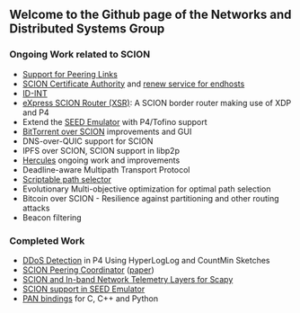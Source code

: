 ## Welcome to the Github page of the Networks and Distributed Systems Group

### Ongoing Work related to SCION

- [Support for Peering Links](https://github.com/scionproto/scion/pull/4299)
- [SCION Certificate Authority](https://github.com/netsys-lab/scion-ca) and
  [renew service for endhosts](https://github.com/netsys-lab/scionlab-cert-renewer)
- [ID-INT](https://github.com/netsys-lab/id-int-spec)
- [eXpress SCION Router (XSR)](https://github.com/netsys-lab/express-scion-router):
  A SCION border router making use of XDP and P4
- Extend the [SEED Emulator](https://github.com/seed-labs/seed-emulator) with
  P4/Tofino support
- [BitTorrent over SCION](https://github.com/netsys-lab/bittorrent-over-scion)
  improvements and GUI
- DNS-over-QUIC support for SCION
- IPFS over SCION, SCION support in libp2p
- [Hercules](https://github.com/netsec-ethz/hercules) ongoing work and improvements
- Deadline-aware Multipath Transport Protocol
- [Scriptable path selector](https://github.com/netsys-lab/pan-lua)
- Evolutionary Multi-objective optimization for optimal path selection
- Bitcoin over SCION - Resilience against partitioning and other routing attacks
- Beacon filtering

### Completed Work

- [DDoS Detection](https://github.com/netsys-lab/ddos-detection-sketches-p4)
  in P4 Using HyperLogLog and CountMin Sketches
- [SCION Peering Coordinator](https://github.com/netsys-lab/scion-peering-coordinator)
  ([paper](https://journal.ub.tu-berlin.de/eceasst/article/view/1159))
- [SCION and In-band Network Telemetry Layers for Scapy](https://github.com/lschulz/scapy-scion-int)
- [SCION support in SEED Emulator](https://github.com/seed-labs/seed-emulator/pull/143)
- [PAN bindings](https://github.com/lschulz/pan-bindings) for C, C++ and Python
